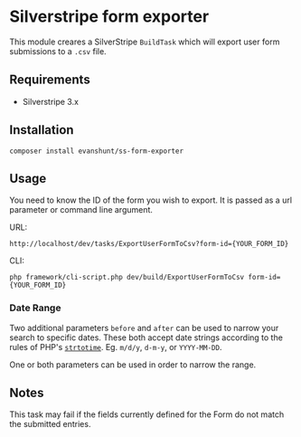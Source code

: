 # Silverstripe form exporter

This module creares a SilverStripe `BuildTask` which will export user form submissions to a `.csv` file.

## Requirements

* Silverstripe 3.x

## Installation 

    composer install evanshunt/ss-form-exporter

## Usage

You need to know the ID of the form you wish to export. It is passed as a url parameter or command line argument.

URL:
    
    http://localhost/dev/tasks/ExportUserFormToCsv?form-id={YOUR_FORM_ID}

CLI:
  
    php framework/cli-script.php dev/build/ExportUserFormToCsv form-id={YOUR_FORM_ID}

### Date Range

Two additional parameters `before` and `after` can be used to narrow your search to specific dates. These both accept date strings according to the rules of PHP's [`strtotime`](https://secure.php.net/manual/en/function.strtotime.php). Eg. `m/d/y`, `d-m-y`, or `YYYY-MM-DD`.

One or both parameters can be used in order to narrow the range.

## Notes

This task may fail if the fields currently defined for the Form do not match the submitted entries.